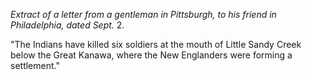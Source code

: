 *Extract of a letter from a gentleman in Pittsburgh, to his friend in Philadelphia, dated Sept.*  2."The Indians have killed six soldiers at the mouth of Little Sandy Creek below the Great Kanawa, where the New Englanders were forming a settlement."